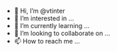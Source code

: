 - 👋 Hi, I’m @vtinter
- 👀 I’m interested in ...
- 🌱 I’m currently learning ...
- 💞️ I’m looking to collaborate on ...
- 📫 How to reach me ...

<!---
vtinter/vtinter is a ✨ special ✨ repository because its `README.md` (this file) appears on your GitHub profile.
You can click the Preview link to take a look at your changes.
--->
